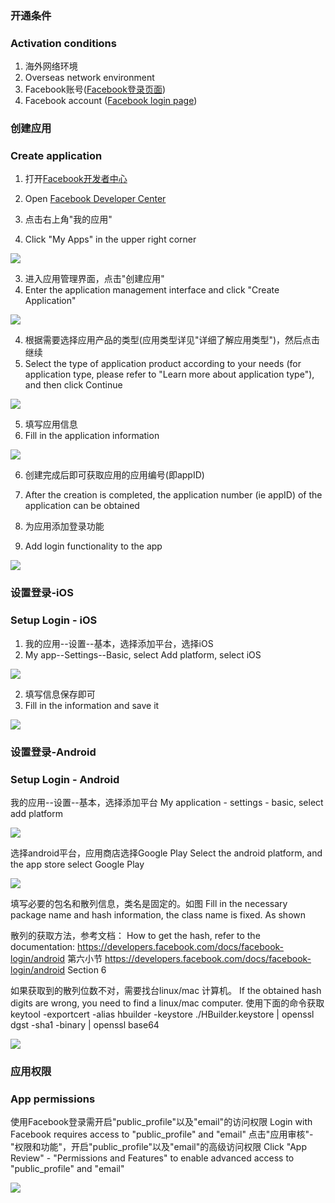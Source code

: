 ### 开通条件
### Activation conditions
1. 海外网络环境
1. Overseas network environment
2. Facebook账号([Facebook登录页面](http://www.facebook.com))
2. Facebook account ([Facebook login page](http://www.facebook.com))

### 创建应用
### Create application

1. 打开[Facebook开发者中心](http://developers.facebook.com/)
1. Open [Facebook Developer Center](http://developers.facebook.com/)

2. 点击右上角"我的应用"
2. Click "My Apps" in the upper right corner

![](https://web-assets.dcloud.net.cn/unidoc/zh/oauth-fb-myApplication.png)

3. 进入应用管理界面，点击"创建应用"
3. Enter the application management interface and click "Create Application"

![](https://web-assets.dcloud.net.cn/unidoc/zh/oauth-fb-createApplication.png)


4. 根据需要选择应用产品的类型(应用类型详见"详细了解应用类型")，然后点击继续
4. Select the type of application product according to your needs (for application type, please refer to "Learn more about application type"), and then click Continue

![](https://web-assets.dcloud.net.cn/unidoc/zh/oauth-fb-chooseApplicationType.png)


5. 填写应用信息
5. Fill in the application information

![](https://web-assets.dcloud.net.cn/unidoc/zh/oauth-fb-fillInAppInfo.png)


6. 创建完成后即可获取应用的应用编号(即appID)
6. After the creation is completed, the application number (ie appID) of the application can be obtained

7. 为应用添加登录功能
7. Add login functionality to the app

![](https://web-assets.dcloud.net.cn/unidoc/zh/oauth-fb-addProduct.png)



### 设置登录-iOS
### Setup Login - iOS
1. 我的应用--设置--基本，选择添加平台，选择iOS
1. My app--Settings--Basic, select Add platform, select iOS

![](https://web-assets.dcloud.net.cn/unidoc/zh/oauth-fb-ios-addPlatform.png)


2. 填写信息保存即可 
2. Fill in the information and save it

![](https://web-assets.dcloud.net.cn/unidoc/zh/oauth-fb-ios-saveInfo.png)



### 设置登录-Android
### Setup Login - Android

我的应用--设置--基本，选择添加平台
My application - settings - basic, select add platform

![](https://web-assets.dcloud.net.cn/unidoc/zh/oauth-fb-android-addPlatform.png)


选择android平台，应用商店选择Google Play
Select the android platform, and the app store select Google Play

![](https://web-assets.dcloud.net.cn/unidoc/zh/oauth-fb-android-appstore.png)


填写必要的包名和散列信息，类名是固定的。如图
Fill in the necessary package name and hash information, the class name is fixed. As shown

散列的获取方法，参考文档：
How to get the hash, refer to the documentation:
https://developers.facebook.com/docs/facebook-login/android  第六小节
https://developers.facebook.com/docs/facebook-login/android Section 6

如果获取到的散列位数不对，需要找台linux/mac 计算机。
If the obtained hash digits are wrong, you need to find a linux/mac computer.
使用下面的命令获取
keytool -exportcert -alias hbuilder -keystore ./HBuilder.keystore | openssl dgst -sha1 -binary | openssl base64

![](https://web-assets.dcloud.net.cn/unidoc/zh/oauth-fb-android-saveInfo.png)



### 应用权限
### App permissions
使用Facebook登录需开启"public_profile"以及"email"的访问权限
Login with Facebook requires access to "public_profile" and "email"
点击"应用审核"-"权限和功能"，开启"public_profile"以及"email"的高级访问权限
Click "App Review" - "Permissions and Features" to enable advanced access to "public_profile" and "email"

![](https://web-assets.dcloud.net.cn/unidoc/zh/oauth-fb-permission.png)





